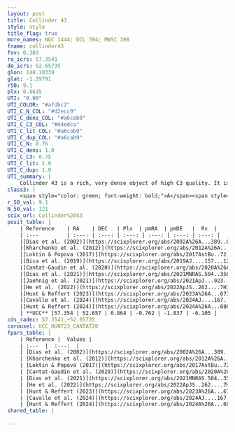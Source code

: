```yaml
---
layout: post
title: Collinder 43
style: style
title_flag: true
more_names: NGC 1444; OCL 394; MWSC 308
fname: collinder43
fov: 0.303
ra_icrs: 57.3541
de_icrs: 52.65735
glon: 148.10339
glat: -1.29791
r50: 9.1
plx: 0.8635
UTI: "0.90"
UTI_COLOR: "#afdbc2"
UTI_C_N_COL: "#d2ecc9"
UTI_C_dens_COL: "#a6cab9"
UTI_C_C3_COL: "#d4edca"
UTI_C_lit_COL: "#a6cab9"
UTI_C_dup_COL: "#a6cab9"
UTI_C_N: 0.76
UTI_C_dens: 1.0
UTI_C_C3: 0.75
UTI_C_lit: 1.0
UTI_C_dup: 1.0
UTI_summary: |
    Collinder 43 is a rich, very dense object of high C3 quality. It is very well-studied in the literature.
class3: |
    <span style="color: green; font-weight: bold;">A</span><span style="color: #FFC300; font-weight: bold;">B</span>
r_50_val: 9.1
N_50_val: 121
scix_url: Collinder%2043
posit_table: |
    | Reference    | RA    | DEC   | Plx  | pmRA  | pmDE   |  Rv  |
    | :---         | :---: | :---: | :---: | :---: | :---: | :---: |
    |[Dias et al. (2002)](https://scixplorer.org/abs/2002A%26A...389..871D) | 57.354 | 52.658 | -- | 2.34 | -1.95 | 2.0 |
    |[Kharchenko et al. (2012)](https://scixplorer.org/abs/2012A%26A...543A.156K) | 57.349 | 52.64 | -- | -2.26 | -4.2 | -- |
    |[Loktin & Popova (2017)](https://scixplorer.org/abs/2017AstBu..72..257L) | 57.36 | 52.658 | -- | -0.067 | -2.104 | 2.0 |
    |[Bica et al. (2019)](https://scixplorer.org/abs/2019AJ....157...12B) | 57.341 | 52.642 | -- | -- | -- | -- |
    |[Cantat-Gaudin et al. (2020)](https://scixplorer.org/abs/2020A%26A...640A...1C) | 57.361 | 52.658 | 0.832 | -0.746 | -1.829 | -- |
    |[Dias et al. (2021)](https://scixplorer.org/abs/2021MNRAS.504..356D) | 57.344 | 52.651 | 0.834 | -0.816 | -1.838 | -- |
    |[Jaehnig et al. (2021)](https://scixplorer.org/abs/2021ApJ...923..129J) | 57.352 | 52.659 | 0.875 | -0.77 | -1.852 | -- |
    |[He et al. (2022)](https://scixplorer.org/abs/2022ApJS..262....7H) | 57.344 | 52.643 | 0.869 | -0.767 | -1.855 | -- |
    |[Hunt & Reffert (2023)](https://scixplorer.org/abs/2023A%26A...673A.114H) | 57.358 | 52.655 | 0.874 | -0.802 | -1.844 | -10.062 |
    |[Cavallo et al. (2024)](https://scixplorer.org/abs/2024AJ....167...12C) | 57.352 | 52.647 | 0.875 | -- | -- | -- |
    |[Hunt & Reffert (2024)](https://scixplorer.org/abs/2024A%26A...686A..42H) | 57.358 | 52.655 | 0.874 | -0.802 | -1.844 | -10.062 |
    | **UCC** |57.354 | 52.657 | 0.864 | -0.762 | -1.837 | -6.105 | 
cds_radec: 57.3541,+52.65735
carousel: UCC_HUNT23_CANTAT20
fpars_table: |
    | Reference |  Values |
    | :---  |  :---:  |
    | [Dias et al. (2002)](https://scixplorer.org/abs/2002A%26A...389..871D) | `E(B-V)=0.712, Dist=1199.0, Age=7.964` |
    | [Kharchenko et al. (2012)](https://scixplorer.org/abs/2012A%26A...543A.156K) | `e_bv=0.6, distance=1300, log_age=6.85` |
    | [Loktin & Popova (2017)](https://scixplorer.org/abs/2017AstBu..72..257L) | `E(B-V)=0.704, Dmod=10.431, logt=7.922` |
    | [Cantat-Gaudin et al. (2020)](https://scixplorer.org/abs/2020A%26A...640A...1C) | `AVNN=1.8, DMNN=10.34, AgeNN=6.99` |
    | [Dias et al. (2021)](https://scixplorer.org/abs/2021MNRAS.504..356D) | `Av=2.011, Dist=1098, logage=7.16, [Fe/H]=0.096` |
    | [He et al. (2022)](https://scixplorer.org/abs/2022ApJS..262....7H) | `A0=2.25, logAge=7.0` |
    | [Hunt & Reffert (2023)](https://scixplorer.org/abs/2023A%26A...673A.114H) | `AV50=1.949, diffAV50=1.582, MOD50=10.216, logAge50=6.872` |
    | [Cavallo et al. (2024)](https://scixplorer.org/abs/2024AJ....167...12C) | `AV50=1.83, dMod50=10.35, logAge50=6.97, [Fe/H]50=0.3` |
    | [Hunt & Reffert (2024)](https://scixplorer.org/abs/2024A%26A...686A..42H) | `MassJ=396.806` |
shared_table: |
    
---
```

